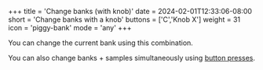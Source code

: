 +++
title = 'Change banks (with knob)'
date = 2024-02-01T12:33:06-08:00
short = 'Change banks with a knob'
buttons = ['C','Knob X']
weight = 31
icon = 'piggy-bank'
mode = 'any'
+++

You can change the current bank using this combination.

You can also change banks + samples simultaneously using [button presses](/#change-samples).

